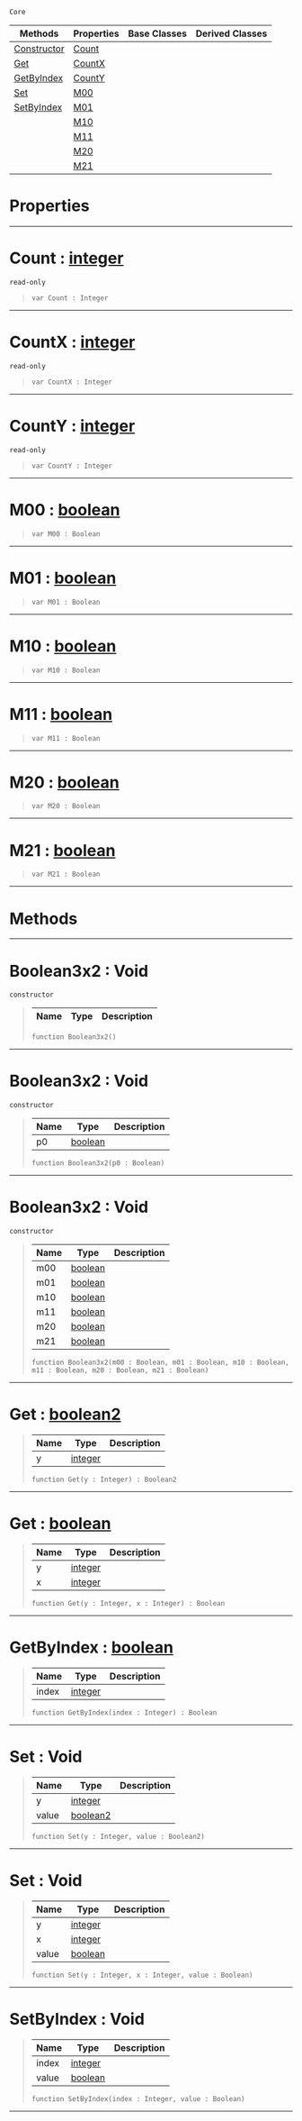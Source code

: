  `Core`

|Methods|Properties|Base Classes|Derived Classes|
|---|---|---|---|
|[ Constructor](https://github.com/ArendDanielek/ZeroDocsTest/blob/master/code_reference/zilch_base_types/boolean3x2.markdown#boolean3x2-void)|[ Count](https://github.com/ArendDanielek/ZeroDocsTest/blob/master/code_reference/zilch_base_types/boolean3x2.markdown#count-zero-engine-docume)| | |
|[ Get](https://github.com/ArendDanielek/ZeroDocsTest/blob/master/code_reference/zilch_base_types/boolean3x2.markdown#get-zero-engine-document)|[ CountX](https://github.com/ArendDanielek/ZeroDocsTest/blob/master/code_reference/zilch_base_types/boolean3x2.markdown#countx-zero-engine-docum)| | |
|[ GetByIndex](https://github.com/ArendDanielek/ZeroDocsTest/blob/master/code_reference/zilch_base_types/boolean3x2.markdown#getbyindex-zero-engine-d)|[ CountY](https://github.com/ArendDanielek/ZeroDocsTest/blob/master/code_reference/zilch_base_types/boolean3x2.markdown#county-zero-engine-docum)| | |
|[ Set](https://github.com/ArendDanielek/ZeroDocsTest/blob/master/code_reference/zilch_base_types/boolean3x2.markdown#set-void)|[ M00](https://github.com/ArendDanielek/ZeroDocsTest/blob/master/code_reference/zilch_base_types/boolean3x2.markdown#m00-zero-engine-document)| | |
|[ SetByIndex](https://github.com/ArendDanielek/ZeroDocsTest/blob/master/code_reference/zilch_base_types/boolean3x2.markdown#setbyindex-void)|[ M01](https://github.com/ArendDanielek/ZeroDocsTest/blob/master/code_reference/zilch_base_types/boolean3x2.markdown#m01-zero-engine-document)| | |
| |[ M10](https://github.com/ArendDanielek/ZeroDocsTest/blob/master/code_reference/zilch_base_types/boolean3x2.markdown#m10-zero-engine-document)| | |
| |[ M11](https://github.com/ArendDanielek/ZeroDocsTest/blob/master/code_reference/zilch_base_types/boolean3x2.markdown#m11-zero-engine-document)| | |
| |[ M20](https://github.com/ArendDanielek/ZeroDocsTest/blob/master/code_reference/zilch_base_types/boolean3x2.markdown#m20-zero-engine-document)| | |
| |[ M21](https://github.com/ArendDanielek/ZeroDocsTest/blob/master/code_reference/zilch_base_types/boolean3x2.markdown#m21-zero-engine-document)| | |


 #  Properties


---  
 #  Count : [integer](https://github.com/ArendDanielek/ZeroDocsTest/blob/master/code_reference/zilch_base_types/integer.markdown)

 `read-only`

> 
> ``` lang=cpp, name=Zilch
> var Count : Integer


---  
 #  CountX : [integer](https://github.com/ArendDanielek/ZeroDocsTest/blob/master/code_reference/zilch_base_types/integer.markdown)

 `read-only`

> 
> ``` lang=cpp, name=Zilch
> var CountX : Integer


---  
 #  CountY : [integer](https://github.com/ArendDanielek/ZeroDocsTest/blob/master/code_reference/zilch_base_types/integer.markdown)

 `read-only`

> 
> ``` lang=cpp, name=Zilch
> var CountY : Integer


---  
 #  M00 : [boolean](https://github.com/ArendDanielek/ZeroDocsTest/blob/master/code_reference/zilch_base_types/boolean.markdown)

> 
> ``` lang=cpp, name=Zilch
> var M00 : Boolean


---  
 #  M01 : [boolean](https://github.com/ArendDanielek/ZeroDocsTest/blob/master/code_reference/zilch_base_types/boolean.markdown)

> 
> ``` lang=cpp, name=Zilch
> var M01 : Boolean


---  
 #  M10 : [boolean](https://github.com/ArendDanielek/ZeroDocsTest/blob/master/code_reference/zilch_base_types/boolean.markdown)

> 
> ``` lang=cpp, name=Zilch
> var M10 : Boolean


---  
 #  M11 : [boolean](https://github.com/ArendDanielek/ZeroDocsTest/blob/master/code_reference/zilch_base_types/boolean.markdown)

> 
> ``` lang=cpp, name=Zilch
> var M11 : Boolean


---  
 #  M20 : [boolean](https://github.com/ArendDanielek/ZeroDocsTest/blob/master/code_reference/zilch_base_types/boolean.markdown)

> 
> ``` lang=cpp, name=Zilch
> var M20 : Boolean


---  
 #  M21 : [boolean](https://github.com/ArendDanielek/ZeroDocsTest/blob/master/code_reference/zilch_base_types/boolean.markdown)

> 
> ``` lang=cpp, name=Zilch
> var M21 : Boolean


---  
 #  Methods


---  
 #  Boolean3x2 : Void

 `constructor`

> 
> |Name|Type|Description|
> |---|---|---|
> ``` lang=cpp, name=Zilch
> function Boolean3x2()
> ``` 


---  
 #  Boolean3x2 : Void

 `constructor`

> 
> |Name|Type|Description|
> |---|---|---|
> |p0|[boolean](https://github.com/ArendDanielek/ZeroDocsTest/blob/master/code_reference/zilch_base_types/boolean.markdown)| |
> ``` lang=cpp, name=Zilch
> function Boolean3x2(p0 : Boolean)
> ``` 


---  
 #  Boolean3x2 : Void

 `constructor`

> 
> |Name|Type|Description|
> |---|---|---|
> |m00|[boolean](https://github.com/ArendDanielek/ZeroDocsTest/blob/master/code_reference/zilch_base_types/boolean.markdown)| |
> |m01|[boolean](https://github.com/ArendDanielek/ZeroDocsTest/blob/master/code_reference/zilch_base_types/boolean.markdown)| |
> |m10|[boolean](https://github.com/ArendDanielek/ZeroDocsTest/blob/master/code_reference/zilch_base_types/boolean.markdown)| |
> |m11|[boolean](https://github.com/ArendDanielek/ZeroDocsTest/blob/master/code_reference/zilch_base_types/boolean.markdown)| |
> |m20|[boolean](https://github.com/ArendDanielek/ZeroDocsTest/blob/master/code_reference/zilch_base_types/boolean.markdown)| |
> |m21|[boolean](https://github.com/ArendDanielek/ZeroDocsTest/blob/master/code_reference/zilch_base_types/boolean.markdown)| |
> ``` lang=cpp, name=Zilch
> function Boolean3x2(m00 : Boolean, m01 : Boolean, m10 : Boolean, m11 : Boolean, m20 : Boolean, m21 : Boolean)
> ``` 


---  
 #  Get : [boolean2](https://github.com/ArendDanielek/ZeroDocsTest/blob/master/code_reference/zilch_base_types/boolean2.markdown)

> 
> |Name|Type|Description|
> |---|---|---|
> |y|[integer](https://github.com/ArendDanielek/ZeroDocsTest/blob/master/code_reference/zilch_base_types/integer.markdown)| |
> ``` lang=cpp, name=Zilch
> function Get(y : Integer) : Boolean2
> ``` 


---  
 #  Get : [boolean](https://github.com/ArendDanielek/ZeroDocsTest/blob/master/code_reference/zilch_base_types/boolean.markdown)

> 
> |Name|Type|Description|
> |---|---|---|
> |y|[integer](https://github.com/ArendDanielek/ZeroDocsTest/blob/master/code_reference/zilch_base_types/integer.markdown)| |
> |x|[integer](https://github.com/ArendDanielek/ZeroDocsTest/blob/master/code_reference/zilch_base_types/integer.markdown)| |
> ``` lang=cpp, name=Zilch
> function Get(y : Integer, x : Integer) : Boolean
> ``` 


---  
 #  GetByIndex : [boolean](https://github.com/ArendDanielek/ZeroDocsTest/blob/master/code_reference/zilch_base_types/boolean.markdown)

> 
> |Name|Type|Description|
> |---|---|---|
> |index|[integer](https://github.com/ArendDanielek/ZeroDocsTest/blob/master/code_reference/zilch_base_types/integer.markdown)| |
> ``` lang=cpp, name=Zilch
> function GetByIndex(index : Integer) : Boolean
> ``` 


---  
 #  Set : Void

> 
> |Name|Type|Description|
> |---|---|---|
> |y|[integer](https://github.com/ArendDanielek/ZeroDocsTest/blob/master/code_reference/zilch_base_types/integer.markdown)| |
> |value|[boolean2](https://github.com/ArendDanielek/ZeroDocsTest/blob/master/code_reference/zilch_base_types/boolean2.markdown)| |
> ``` lang=cpp, name=Zilch
> function Set(y : Integer, value : Boolean2)
> ``` 


---  
 #  Set : Void

> 
> |Name|Type|Description|
> |---|---|---|
> |y|[integer](https://github.com/ArendDanielek/ZeroDocsTest/blob/master/code_reference/zilch_base_types/integer.markdown)| |
> |x|[integer](https://github.com/ArendDanielek/ZeroDocsTest/blob/master/code_reference/zilch_base_types/integer.markdown)| |
> |value|[boolean](https://github.com/ArendDanielek/ZeroDocsTest/blob/master/code_reference/zilch_base_types/boolean.markdown)| |
> ``` lang=cpp, name=Zilch
> function Set(y : Integer, x : Integer, value : Boolean)
> ``` 


---  
 #  SetByIndex : Void

> 
> |Name|Type|Description|
> |---|---|---|
> |index|[integer](https://github.com/ArendDanielek/ZeroDocsTest/blob/master/code_reference/zilch_base_types/integer.markdown)| |
> |value|[boolean](https://github.com/ArendDanielek/ZeroDocsTest/blob/master/code_reference/zilch_base_types/boolean.markdown)| |
> ``` lang=cpp, name=Zilch
> function SetByIndex(index : Integer, value : Boolean)
> ``` 


---  
 
  
  
  
  
  
  
  

 